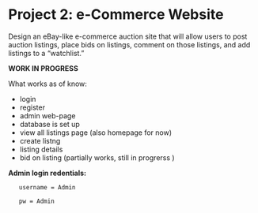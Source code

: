 # Project 2: e-Commerce Website

Design an eBay-like e-commerce auction site that will allow users to post auction listings, place bids on listings, comment on those listings, and add listings to a “watchlist.”



**WORK IN PROGRESS**

What works as of know:

* login
* register
* admin web-page
* database is set up
* view all listings page (also homepage for now)
* create listng 
* listing details
* bid on listing (partially works, still in progrerss )

 **Admin login redentials:**
 
       username = Admin
 
       pw = Admin

